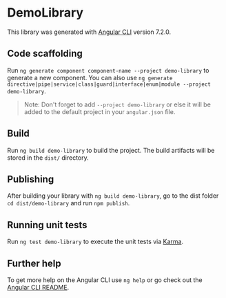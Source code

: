 # DemoLibrary

This library was generated with [Angular CLI](https://github.com/angular/angular-cli) version 7.2.0.

## Code scaffolding

Run `ng generate component component-name --project demo-library` to generate a new component. You can also use `ng generate directive|pipe|service|class|guard|interface|enum|module --project demo-library`.
> Note: Don't forget to add `--project demo-library` or else it will be added to the default project in your `angular.json` file. 

## Build

Run `ng build demo-library` to build the project. The build artifacts will be stored in the `dist/` directory.

## Publishing

After building your library with `ng build demo-library`, go to the dist folder `cd dist/demo-library` and run `npm publish`.

## Running unit tests

Run `ng test demo-library` to execute the unit tests via [Karma](https://karma-runner.github.io).

## Further help

To get more help on the Angular CLI use `ng help` or go check out the [Angular CLI README](https://github.com/angular/angular-cli/blob/master/README.md).
